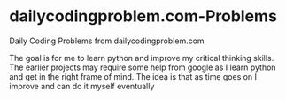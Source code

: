 # dailycodingproblem.com-Problems
Daily Coding Problems from dailycodingproblem.com

The goal is for me to learn python and improve my critical thinking skills. The earlier projects may require some help from google as I learn python and get in the right frame of mind. The idea is that as time goes on I improve and can do it myself eventually